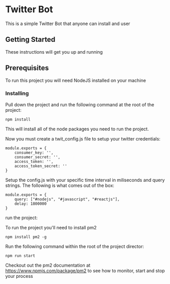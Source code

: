 # Twitter Bot

This is a simple Twitter Bot that anyone can install and user

## Getting Started

These instructions will get you up and running

## Prerequisites

To run this project you will need NodeJS installed on your machine

### Installing

Pull down the project and run the following command at the root of the project:

```
npm install
```

This will install all of the node packages you need to run the project. 

Now you must create a twit_config.js file to setup your twitter credentials:

```
module.exports = {
    consumer_key: '',
    consumer_secret: '',
    access_token: '',
    access_token_secret: ''
}
```

Setup the config.js with your specific time interval in miliseconds and query strings. The following is what comes out of the box:

```
module.exports = {
    query: ["#nodejs", "#javascript", "#reactjs"],
    delay: 1800000
}
```

run the project:

To run the project you'll need to install pm2

```
npm install pm2 -g
```

Run the following command within the root of the project director:

```
npm run start
```

Checkout out the pm2 documentation at https://www.npmjs.com/package/pm2 to see how to monitor, start and stop your process
